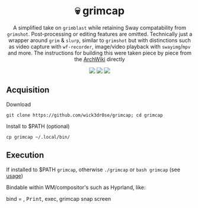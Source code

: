 <div align="center">
<h1>💀 grimcap</h1>
<p>A simplified take on <code>grimblast</code> while retaining Sway compatability from <code>grimshot</code>. Post-processing or editing features are omitted. Technically just a wrapper around <code>grim</code> & <code>slurp</code>, similar to <code>grimshot</code> but with distinctions such as video capture with <code>wf-recorder</code>, image/video playback with <code>swayimg</code>/<code>mpv</code> and more. The instructions for building this were taken piece by piece from the <a href="https://wiki.archlinux.org/title/Screen_capture#Wayland">ArchWiki</a> directly</p>
<a href='#'><img src="https://img.shields.io/badge/Made%20with-Bash-&?style=flat-square&labelColor=232329&color=46b152&logo=gnu-bash"/></a>
<a href='#'><img src="https://img.shields.io/badge/Maintained%3F-Yes-green.svg?style=flat-square&labelColor=232329&color=8e7dbe"></img></a>
<a href="https://discord.gg/W4mQqNnfSq">
<img src="https://discordapp.com/api/guilds/913584348937207839/widget.png?style=shield"/></a>
</div>

## Acquisition
Download

`git clone https://github.com/wick3dr0se/grimcap; cd grimcap`

Install to $PATH (optional)

`cp grimcap ~/.local/bin/`

## Execution
If installed to $PATH `grimcap`, otherwise `./grimcap` or `bash grimcap` (see [usage](https://github.com/wick3dr0se/grimcap/blob/8c4aa813acfa6c43057f9b3af02e0abda437ddcf/grimcap#L26))

Bindable within WM/compositor's such as Hyprland, like:

bind = , <kbd>Print</kbd>, exec, grimcap snap screen
